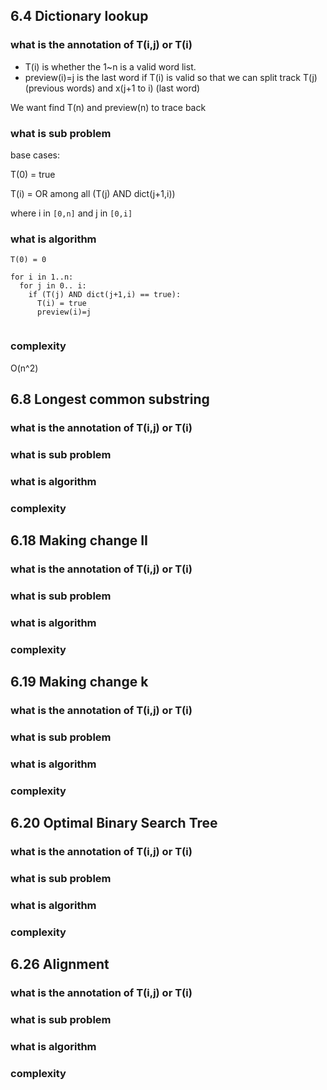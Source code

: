 ## 6.4 Dictionary lookup

### what is the annotation of T(i,j) or T(i)
- T(i) is whether the 1~n is a valid word list.
- preview(i)=j is the last word if T(i) is valid so that we can split track T(j)(previous words) and x(j+1 to i) (last word)

We want find T(n) and preview(n) to trace back


### what is sub problem

base cases:

T(0) = true

T(i) = OR among all (T(j) AND dict(j+1,i))

where i in `[0,n]` and j in `[0,i]`

### what is algorithm
```
T(0) = 0

for i in 1..n:
  for j in 0.. i:
    if (T(j) AND dict(j+1,i) == true):
      T(i) = true
      preview(i)=j
      
```

### complexity

O(n^2)


## 6.8 Longest common substring

### what is the annotation of T(i,j) or T(i)

### what is sub problem

### what is algorithm

### complexity

## 6.18 Making change II

### what is the annotation of T(i,j) or T(i)

### what is sub problem

### what is algorithm

### complexity

## 6.19 Making change k

### what is the annotation of T(i,j) or T(i)

### what is sub problem

### what is algorithm

### complexity

## 6.20 Optimal Binary Search Tree

### what is the annotation of T(i,j) or T(i)

### what is sub problem

### what is algorithm

### complexity


## 6.26 Alignment

### what is the annotation of T(i,j) or T(i)

### what is sub problem

### what is algorithm

### complexity


